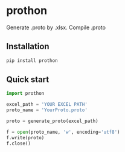 # prothon
Generate .proto by .xlsx.
Compile .proto

## Installation
```bash
pip install prothon
```

## Quick start
```python
import prothon

excel_path = 'YOUR EXCEL PATH'
proto_name = 'YourProto.proto'

proto = generate_proto(excel_path)

f = open(proto_name, 'w', encoding='utf8')
f.write(proto)
f.close()
```
